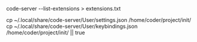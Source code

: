 code-server --list-extensions > extensions.txt

cp ~/.local/share/code-server/User/settings.json /home/coder/project/init/
cp ~/.local/share/code-server/User/keybindings.json /home/coder/project/init/ || true